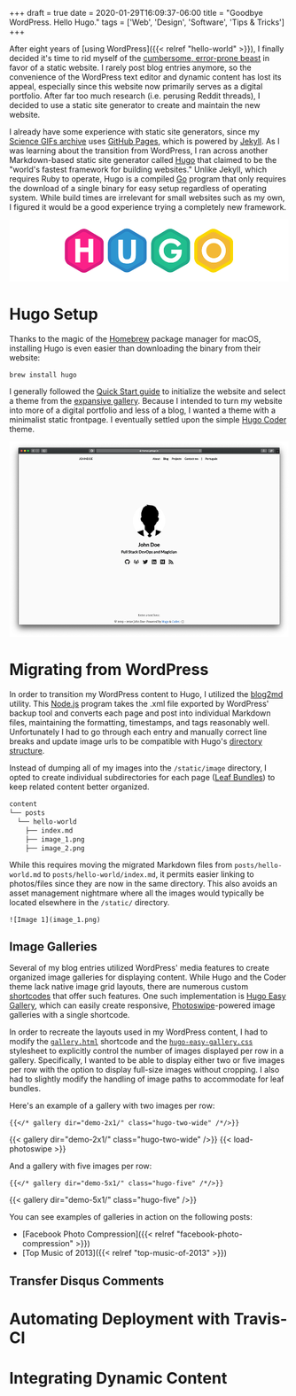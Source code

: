 +++ 
draft = true
date = 2020-01-29T16:09:37-06:00
title = "Goodbye WordPress. Hello Hugo."
tags = ['Web', 'Design', 'Software', 'Tips & Tricks']
+++

After eight years of [using WordPress]({{< relref "hello-world" >}}), I finally decided it's time to rid myself of the [cumbersome, error-prone beast](https://www.quora.com/Why-is-WordPress-so-bad-and-are-there-any-real-alternatives) in favor of a static website. I rarely post blog entries anymore, so the convenience of the WordPress text editor and dynamic content has lost its appeal, especially since this website now primarily serves as a digital portfolio. After far too much research (i.e. perusing Reddit threads), I decided to use a static site generator to create and maintain the new website.

I already have some experience with static site generators, since my [Science GIFs archive](https://sciencegifs.csullender.com/) uses [GitHub Pages](https://pages.github.com/), which is powered by [Jekyll](https://jekyllrb.com/). As I was learning about the transition from WordPress, I ran across another Markdown-based static site generator called [Hugo](https://gohugo.io/) that claimed to be the "world's fastest framework for building websites." Unlike Jekyll, which requires Ruby to operate, Hugo is a compiled [Go](https://golang.org/) program that only requires the download of a single binary for easy setup regardless of operating system. While build times are irrelevant for small websites such as my own, I figured it would be a good experience trying a completely new framework.

![Hugo Logo](Hugo_Logo.png)

# Hugo Setup

Thanks to the magic of the [Homebrew](https://brew.sh/) package manager for macOS, installing Hugo is even easier than downloading the binary from their website:

```
brew install hugo
```

I generally followed the [Quick Start guide](https://gohugo.io/getting-started/quick-start/) to initialize the website and select a theme from the [expansive gallery](https://themes.gohugo.io/). Because I intended to turn my website into more of a digital portfolio and less of a blog, I wanted a theme with a minimalist static frontpage. I eventually settled upon the simple [Hugo Coder](https://github.com/luizdepra/hugo-coder) theme.

![Hugo Coder Theme Screenshot](hugo-coder_screenshot.png)

# Migrating from WordPress

In order to transition my WordPress content to Hugo, I utilized the [blog2md](https://github.com/palaniraja/blog2md) utility. This [Node.js](https://nodejs.org/) program takes the .xml file exported by WordPress' backup tool and converts each page and post into individual Markdown files, maintaining the formatting, timestamps, and tags reasonably well. Unfortunately I had to go through each entry and manually correct line breaks and update image urls to be compatible with Hugo's [directory structure](https://gohugo.io/getting-started/directory-structure/).

Instead of dumping all of my images into the `/static/image` directory, I opted to create individual subdirectories for each page ([Leaf Bundles](https://gohugo.io/content-management/page-bundles/#leaf-bundles)) to keep related content better organized.

```
content
└── posts
  └── hello-world
    ├── index.md
    ├── image_1.png
    ├── image_2.png
```

While this requires moving the migrated Markdown files from `posts/hello-world.md` to `posts/hello-world/index.md`, it permits easier linking to photos/files since they are now in the same directory. This also avoids an asset management nightmare where all the images would typically be located elsewhere in the `/static/` directory.

```
![Image 1](image_1.png)
```

## Image Galleries

Several of my blog entries utilized WordPress' media features to create organized image galleries for displaying content. While Hugo and the Coder theme lack native image grid layouts, there are numerous custom [shortcodes](https://gohugo.io/content-management/shortcodes/) that offer such features. One such implementation is [Hugo Easy Gallery](https://github.com/liwenyip/hugo-easy-gallery), which can easily create responsive, [Photoswipe](https://photoswipe.com/)-powered image galleries with a single shortcode.

In order to recreate the layouts used in my WordPress content, I had to modify the [`gallery.html`](https://github.com/shiruken/csullender.com/blob/master/layouts/shortcodes/gallery.html) shortcode and the [`hugo-easy-gallery.css`](https://github.com/shiruken/csullender.com/blob/master/static/css/hugo-easy-gallery.css) stylesheet to explicitly control the number of images displayed per row in a gallery. Specifically, I wanted to be able to display either two or five images per row with the option to display full-size images without cropping. I also had to slightly modify the handling of image paths to accommodate for leaf bundles.

Here's an example of a gallery with two images per row:

```
{{</* gallery dir="demo-2x1/" class="hugo-two-wide" /*/>}}
```

{{< gallery dir="demo-2x1/" class="hugo-two-wide" />}} {{< load-photoswipe >}}

And a gallery with five images per row:

```
{{</* gallery dir="demo-5x1/" class="hugo-five" /*/>}}
```

{{< gallery dir="demo-5x1/" class="hugo-five" />}}

You can see examples of galleries in action on the following posts:

* [Facebook Photo Compression]({{< relref "facebook-photo-compression" >}})
* [Top Music of 2013]({{< relref "top-music-of-2013" >}})


## Transfer Disqus Comments

# Automating Deployment with Travis-CI

# Integrating Dynamic Content